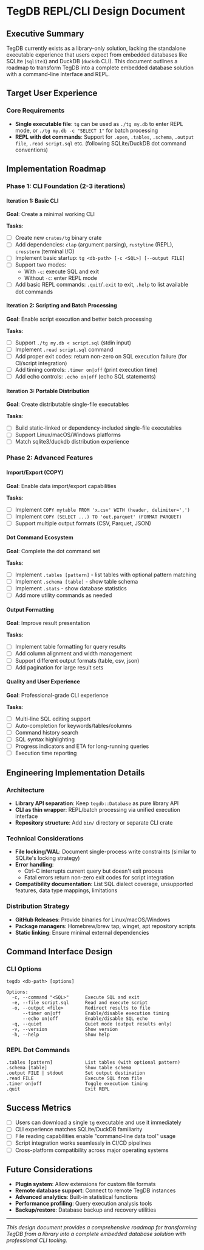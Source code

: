 # TegDB REPL/CLI Design Document

## Executive Summary

TegDB currently exists as a library-only solution, lacking the standalone executable experience that users expect from embedded databases like SQLite (`sqlite3`) and DuckDB (`duckdb` CLI). This document outlines a roadmap to transform TegDB into a complete embedded database solution with a command-line interface and REPL.

## Target User Experience

### Core Requirements
- **Single executable file**: `tg` can be used as `./tg my.db` to enter REPL mode, or `./tg my.db -c "SELECT 1"` for batch processing
- **REPL with dot commands**: Support for `.open`, `.tables`, `.schema`, `.output file`, `.read script.sql` etc. (following SQLite/DuckDB dot command conventions)

## Implementation Roadmap

### Phase 1: CLI Foundation (2-3 iterations)

#### Iteration 1: Basic CLI
**Goal**: Create a minimal working CLI

**Tasks**:
- [ ] Create new `crates/tg` binary crate
- [ ] Add dependencies: `clap` (argument parsing), `rustyline` (REPL), `crossterm` (terminal I/O)
- [ ] Implement basic startup: `tg <db-path> [-c <SQL>] [--output FILE]`
- [ ] Support two modes:
  - With `-c`: execute SQL and exit
  - Without `-c`: enter REPL mode
- [ ] Add basic REPL commands: `.quit`/`.exit` to exit, `.help` to list available dot commands

#### Iteration 2: Scripting and Batch Processing
**Goal**: Enable script execution and better batch processing

**Tasks**:
- [ ] Support `./tg my.db < script.sql` (stdin input)
- [ ] Implement `.read script.sql` command
- [ ] Add proper exit codes: return non-zero on SQL execution failure (for CI/script integration)
- [ ] Add timing controls: `.timer on|off` (print execution time)
- [ ] Add echo controls: `.echo on|off` (echo SQL statements)

#### Iteration 3: Portable Distribution
**Goal**: Create distributable single-file executables

**Tasks**:
- [ ] Build static-linked or dependency-included single-file executables
- [ ] Support Linux/macOS/Windows platforms
- [ ] Match sqlite3/duckdb distribution experience

### Phase 2: Advanced Features

#### Import/Export (COPY)
**Goal**: Enable data import/export capabilities

**Tasks**:
- [ ] Implement `COPY mytable FROM 'x.csv' WITH (header, delimiter=',')`
- [ ] Implement `COPY (SELECT ...) TO 'out.parquet' (FORMAT PARQUET)`
- [ ] Support multiple output formats (CSV, Parquet, JSON)

#### Dot Command Ecosystem
**Goal**: Complete the dot command set

**Tasks**:
- [ ] Implement `.tables [pattern]` - list tables with optional pattern matching
- [ ] Implement `.schema [table]` - show table schema
- [ ] Implement `.stats` - show database statistics
- [ ] Add more utility commands as needed

#### Output Formatting
**Goal**: Improve result presentation

**Tasks**:
- [ ] Implement table formatting for query results
- [ ] Add column alignment and width management
- [ ] Support different output formats (table, csv, json)
- [ ] Add pagination for large result sets

#### Quality and User Experience
**Goal**: Professional-grade CLI experience

**Tasks**:
- [ ] Multi-line SQL editing support
- [ ] Auto-completion for keywords/tables/columns
- [ ] Command history search
- [ ] SQL syntax highlighting
- [ ] Progress indicators and ETA for long-running queries
- [ ] Execution time reporting

## Engineering Implementation Details

### Architecture
- **Library API separation**: Keep `tegdb::Database` as pure library API
- **CLI as thin wrapper**: REPL/batch processing via unified execution interface
- **Repository structure**: Add `bin/` directory or separate CLI crate

### Technical Considerations
- **File locking/WAL**: Document single-process write constraints (similar to SQLite's locking strategy)
- **Error handling**: 
  - Ctrl-C interrupts current query but doesn't exit process
  - Fatal errors return non-zero exit codes for script integration
- **Compatibility documentation**: List SQL dialect coverage, unsupported features, data type mappings, limitations

### Distribution Strategy
- **GitHub Releases**: Provide binaries for Linux/macOS/Windows
- **Package managers**: Homebrew/brew tap, winget, apt repository scripts
- **Static linking**: Ensure minimal external dependencies

## Command Interface Design

### CLI Options
```
tegdb <db-path> [options]

Options:
  -c, --command "<SQL>"      Execute SQL and exit
  -e, --file script.sql      Read and execute script
  -o, --output <file>        Redirect results to file
      --timer on|off         Enable/disable execution timing
      --echo on|off          Enable/disable SQL echo
  -q, --quiet                Quiet mode (output results only)
  -v, --version              Show version
  -h, --help                 Show help
```

### REPL Dot Commands
```
.tables [pattern]            List tables (with optional pattern)
.schema [table]              Show table schema
.output FILE | stdout        Set output destination
.read FILE                   Execute SQL from file
.timer on|off                Toggle execution timing
.quit                        Exit REPL
```

## Success Metrics

- [ ] Users can download a single `tg` executable and use it immediately
- [ ] CLI experience matches SQLite/DuckDB familiarity
- [ ] File reading capabilities enable "command-line data tool" usage
- [ ] Script integration works seamlessly in CI/CD pipelines
- [ ] Cross-platform compatibility across major operating systems

## Future Considerations

- **Plugin system**: Allow extensions for custom file formats
- **Remote database support**: Connect to remote TegDB instances
- **Advanced analytics**: Built-in statistical functions
- **Performance profiling**: Query execution analysis tools
- **Backup/restore**: Database backup and recovery utilities

---

*This design document provides a comprehensive roadmap for transforming TegDB from a library into a complete embedded database solution with professional CLI tooling.*
